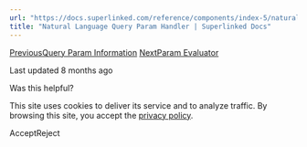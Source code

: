 ```yaml
---
url: "https://docs.superlinked.com/reference/components/index-5/natural_language_query_param_handler"
title: "Natural Language Query Param Handler | Superlinked Docs"
---
```


[PreviousQuery Param Information](https://docs.superlinked.com/reference/components/index-5/query_param_information) [NextParam Evaluator](https://docs.superlinked.com/reference/components/index-5/param_evaluator)

Last updated 8 months ago

Was this helpful?

This site uses cookies to deliver its service and to analyze traffic. By browsing this site, you accept the [privacy policy](https://superlinked.com/policies/privacy-policy).

AcceptReject
